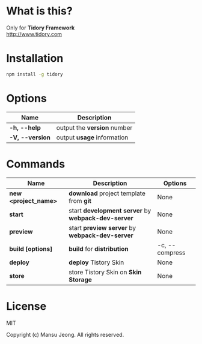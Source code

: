 # What is this?

Only for **Tidory Framework** \
<http://www.tidory.com>

# Installation

```bash
npm install -g tidory
```

# Options

Name|Description|
----|-----------|
|**-h, --help**|output the **version** number|
|**-V, --version**|output **usage** information|

# Commands

Name|Description|Options|
----|-----------|-------|
|**new &lt;project_name&gt;**|**download** project template from **git**|None|
|**start**|start **development server** by **webpack-dev-server**|None|
|**preview**|start **preview server** by **webpack-dev-server**|None|
|**build [options]**|**build** for **distribution**|-c, --compress|
|**deploy**|**deploy** Tistory Skin|None|
|**store**|store Tistory Skin on **Skin Storage**|None|

# License

MIT

Copyright (c) Mansu Jeong. All rights reserved.
